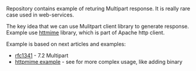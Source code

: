 Repository contains example of returing Multipart response. 
It is really rare case used in web-services. 

The key idea that we can use Mulitpart client library to generate response. 
Example use [httmime](https://hc.apache.org/httpcomponents-client-4.5.x/current/httpmime/apidocs/) library, 
which is part of Apache http client.

Example is based on next articles and examples:
*  [rfc1341](https://www.w3.org/Protocols/rfc1341/7_2_Multipart.html) - 7.2 Multipart
*  [httpmime example](https://github.com/apache/httpcomponents-client/blob/master/httpclient5/src/test/java/org/apache/hc/client5/http/examples/ClientMultipartFormPost.java) - see for more complex usage, like adding binary 

